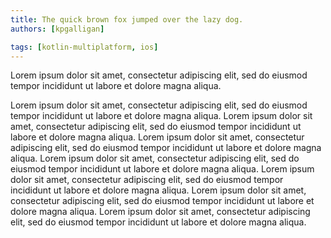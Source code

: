 ```yaml
---
title: The quick brown fox jumped over the lazy dog.
authors: [kpgalligan]

tags: [kotlin-multiplatform, ios]
---
```


Lorem ipsum dolor sit amet, consectetur adipiscing elit, sed do eiusmod tempor incididunt ut labore et dolore magna aliqua.
<!--truncate-->
Lorem ipsum dolor sit amet, consectetur adipiscing elit, sed do eiusmod tempor incididunt ut labore et dolore magna aliqua.
Lorem ipsum dolor sit amet, consectetur adipiscing elit, sed do eiusmod tempor incididunt ut labore et dolore magna aliqua.
Lorem ipsum dolor sit amet, consectetur adipiscing elit, sed do eiusmod tempor incididunt ut labore et dolore magna aliqua.
Lorem ipsum dolor sit amet, consectetur adipiscing elit, sed do eiusmod tempor incididunt ut labore et dolore magna aliqua.
Lorem ipsum dolor sit amet, consectetur adipiscing elit, sed do eiusmod tempor incididunt ut labore et dolore magna aliqua.
Lorem ipsum dolor sit amet, consectetur adipiscing elit, sed do eiusmod tempor incididunt ut labore et dolore magna aliqua.
Lorem ipsum dolor sit amet, consectetur adipiscing elit, sed do eiusmod tempor incididunt ut labore et dolore magna aliqua.
